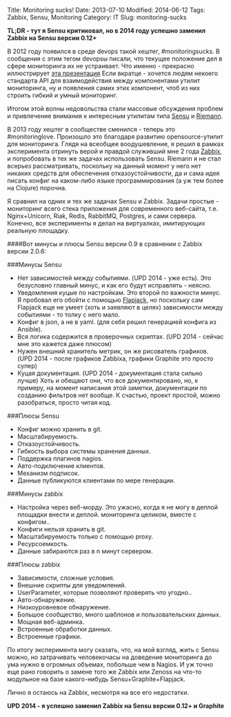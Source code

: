 Title: Monitoring sucks!
Date: 2013-07-10
Modified: 2014-06-12
Tags: Zabbix, Sensu, Monitoring
Category: IT
Slug: monitoring-sucks

**TL;DR - тут я Sensu критиковал, но в 2014 году успешно заменил Zabbix на Sensu версии 0.12+**

В 2012 году появился в среде devops такой хештег, #monitoringsucks.
В сообщения с этим тегом devopsы писали, что текущее положение дел
в сфере мониторинга их не устраивает. Что именно - прекрасно иллюстрирует
[эта презентация](https://speakerdeck.com/obfuscurity/the-state-of-open-source-monitoring)
Если вкратце - хочется людям некоего стандарта API для взаимодействия между компонентами
утилит мониторинга, ну и появления самих этих компонент, чтоб из них строить
гибкий и умный мониторинг.

Итогом этой волны недовольства стали массовые обсуждения проблем
и привлечение внимания к интересным утилитам типа [Sensu](http://sensuapp.org/)
и [Riemann](http://riemann.io/).

В 2013 году хештег в сообществе сменился - теперь это #monitoringlove.
Произошло это благодаря развитию opensource-утилит для мониторинга.
Глядя на всеобщее воодушевление, я решил в рамках эксперимента
отринуть верой и правдой служивший мне 2 года [Zabbix](http://www.zabbix.com),
и попробовать в тех же задачах использовать Sensu.
Riemann я не стал всерьез рассматривать, поскольку на данный момент
у него нет никаких средств для обеспечения отказоустойчивости, да и
сама идея писать конфиг на каком-либо языке программирования (а уж тем более
на Clojure) порочна.

Я сравнил на одних и тех же задачах Sensu и Zabbix.
Задачи простые - мониторинг всего стека приложения для современного веб-сайта,
т.е. Nginx+Unicorn, Riak, Redis, RabbitMQ, Postgres, и сами сервера.
Конечно, все эксперименты я делал на виртуалках, имитирующих реальную площадку.

####Вот минусы и плюсы Sensu версии 0.9 в сравнении с Zabbix версии 2.0.6:

###Минусы Sensu

  * Нет зависимостей между событиями. (UPD 2014 - уже есть).
    Это безусловно главный минус, и как его будут исправлять - неясно.
  * Уведомления куцые по настройкам.
    Это второй по важности минус. Я пробовал его обойти с помощью
    [Flapjack](https://github.com/flpjck/flapjack),
    но поскольку сам Flapjack еще не умеет (хоть и заявляют в целях)
    зависимости между событиями - то толку с него мало.
  * Конфиг в json, а не в yaml. (для себя решил генерацией конфига из Ansible).
  * Вся логика содержится в проверочных скриптах.
    (UPD 2014 - сейчас мне это кажется даже плюсом)
  * Нужен внешний хранитель метрик, он же рисователь графиков.
    (UPD 2014 - после графиков Zabbixа, графики Graphite это просто супер)
  * Куцая документация.
    (UPD 2014 - документация стала сильно лучше)
    Хоть и обещают они, что все документировано, но, к примеру, на момент написания
    этой заметки, документации по созданию фильтров нет вообще.
    К счастью, проект простой, можно разобраться, просто читая код.


###Плюсы Sensu

  * Конфиг можно хранить в git.
  * Масштабируемость.
  * Отказоустойчивость.
  * Гибкость выбора системы хранения данных.
  * Поддержка плагинов nagios.
  * Авто-подключение клиентов.
  * Механизм подписок.
  * Данные публикуются клиентами по мере генерации.


###Минусы zabbix

  * Настройка через веб-морду.
    Это ужасно, когда я не могу в деплой площадки внести и деплой.
    мониторинга целиком, вместе с конфигом..
  * Конфиги нельзя хранить в git.
  * Масштабируемость только с помощью proxy.
  * Ресурсоемкость.
  * Данные забираются раз в n минут сервером.


###Плюсы zabbix

  * Зависимости, сложные условия.
  * Внешние скрипты для уведомлений.
  * UserParameter, которые позволяют проверять что угодно..
  * Авто-обнаружение.
  * Низкоуровневое обнаружение.
  * Большое сообщество, много шаблонов и пользовательских данных.
  * Мощная веб-админка.
  * Встроенные обработки данных.
  * Встроенные графики.

По итогу эксперимента могу сказать, что, на мой взгляд, жить c Sensu можно, но затрачивать человекочасы на
доведение мониторинга до ума нужно в огромных объемах, побольше чем в Nagios.
И уж точно еще рано говорить о замене того же Zabbix или Zenoss на что-то модульное
на базе какого-нибудь Sensu+Graphite+Flapjack.

Лично я остаюсь на Zabbix, несмотря на все его недостатки.

**UPD 2014 - я успешно заменил Zabbix на Sensu версии 0.12+ и Graphite**
